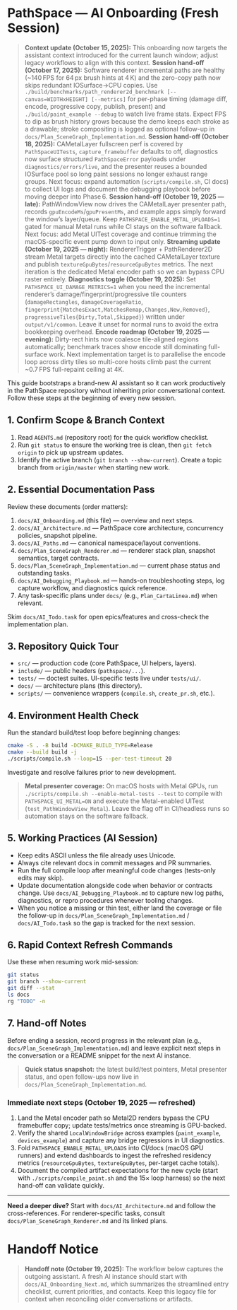# PathSpace — AI Onboarding (Fresh Session)

> **Context update (October 15, 2025):** This onboarding now targets the assistant context introduced for the current launch window; adjust legacy workflows to align with this context.
> **Session hand-off (October 17, 2025):** Software renderer incremental paths are healthy (~140 FPS for 64 px brush hints at 4 K) and the zero-copy path now skips redundant IOSurface→CPU copies. Use `./build/benchmarks/path_renderer2d_benchmark [--canvas=WIDTHxHEIGHT] [--metrics]` for per-phase timing (damage diff, encode, progressive copy, publish, present) and `./build/paint_example --debug` to watch live frame stats. Expect FPS to dip as brush history grows because the demo keeps each stroke as a drawable; stroke compositing is logged as optional follow-up in `docs/Plan_SceneGraph_Implementation.md`. 
> **Session hand-off (October 18, 2025):** CAMetalLayer fullscreen perf is covered by `PathSpaceUITests`, `capture_framebuffer` defaults to off, diagnostics now surface structured `PathSpaceError` payloads under `diagnostics/errors/live`, and the presenter reuses a bounded IOSurface pool so long paint sessions no longer exhaust range groups. Next focus: expand automation (`scripts/compile.sh`, CI docs) to collect UI logs and document the debugging playbook before moving deeper into Phase 6.
> **Session hand-off (October 19, 2025 — late):** PathWindowView now drives the CAMetalLayer presenter path, records `gpuEncodeMs`/`gpuPresentMs`, and example apps simply forward the window’s layer/queue. Keep `PATHSPACE_ENABLE_METAL_UPLOADS=1` gated for manual Metal runs while CI stays on the software fallback. Next focus: add Metal UITest coverage and continue trimming the macOS-specific event pump down to input only.
> **Streaming update (October 19, 2025 — night):** RendererTrigger + PathRenderer2D stream Metal targets directly into the cached CAMetalLayer texture and publish `textureGpuBytes`/`resourceGpuBytes` metrics. The next iteration is the dedicated Metal encoder path so we can bypass CPU raster entirely.
> **Diagnostics toggle (October 19, 2025):** Set `PATHSPACE_UI_DAMAGE_METRICS=1` when you need the incremental renderer’s damage/fingerprint/progressive tile counters (`damageRectangles`, `damageCoverageRatio`, `fingerprint{MatchesExact,MatchesRemap,Changes,New,Removed}`, `progressiveTiles{Dirty,Total,Skipped}`) written under `output/v1/common`. Leave it unset for normal runs to avoid the extra bookkeeping overhead.
> **Encode roadmap (October 19, 2025 — evening):** Dirty-rect hints now coalesce tile-aligned regions automatically; benchmark traces show encode still dominating full-surface work. Next implementation target is to parallelise the encode loop across dirty tiles so multi-core hosts climb past the current ~0.7 FPS full-repaint ceiling at 4K.

This guide bootstraps a brand-new AI assistant so it can work productively in the PathSpace repository without inheriting prior conversational context. Follow these steps at the beginning of every new session.

## 1. Confirm Scope & Branch Context
1. Read `AGENTS.md` (repository root) for the quick workflow checklist.
2. Run `git status` to ensure the working tree is clean, then `git fetch origin` to pick up upstream updates.
3. Identify the active branch (`git branch --show-current`). Create a topic branch from `origin/master` when starting new work.

## 2. Essential Documentation Pass
Review these documents (order matters):
1. `docs/AI_Onboarding.md` (this file) — overview and next steps.
2. `docs/AI_Architecture.md` — PathSpace core architecture, concurrency policies, snapshot pipeline.
3. `docs/AI_Paths.md` — canonical namespace/layout conventions.
4. `docs/Plan_SceneGraph_Renderer.md` — renderer stack plan, snapshot semantics, target contracts.
5. `docs/Plan_SceneGraph_Implementation.md` — current phase status and outstanding tasks.
6. `docs/AI_Debugging_Playbook.md` — hands-on troubleshooting steps, log capture workflow, and diagnostics quick reference.
7. Any task-specific plans under `docs/` (e.g., `Plan_CartaLinea.md`) when relevant.

Skim `docs/AI_Todo.task` for open epics/features and cross-check the implementation plan.

## 3. Repository Quick Tour
- `src/` — production code (core PathSpace, UI helpers, layers).
- `include/` — public headers (`pathspace/...`).
- `tests/` — doctest suites. UI-specific tests live under `tests/ui/`.
- `docs/` — architecture plans (this directory).
- `scripts/` — convenience wrappers (`compile.sh`, `create_pr.sh`, etc.).

## 4. Environment Health Check
Run the standard build/test loop before beginning changes:
```bash
cmake -S . -B build -DCMAKE_BUILD_TYPE=Release
cmake --build build -j
./scripts/compile.sh --loop=15 --per-test-timeout 20
```
Investigate and resolve failures prior to new development.

> **Metal presenter coverage:** On macOS hosts with Metal GPUs, run `./scripts/compile.sh --enable-metal-tests --test` to compile with `PATHSPACE_UI_METAL=ON` and execute the Metal-enabled UITest (`test_PathWindowView_Metal`). Leave the flag off in CI/headless runs so automation stays on the software fallback.

## 5. Working Practices (AI Session)
- Keep edits ASCII unless the file already uses Unicode.
- Always cite relevant docs in commit messages and PR summaries.
- Run the full compile loop after meaningful code changes (tests-only edits may skip).
- Update documentation alongside code when behavior or contracts change. Use `docs/AI_Debugging_Playbook.md` to capture new log paths, diagnostics, or repro procedures whenever tooling changes.
- When you notice a missing or thin test, either land the coverage or file the follow-up in `docs/Plan_SceneGraph_Implementation.md` / `docs/AI_Todo.task` so the gap is tracked for the next session.

## 6. Rapid Context Refresh Commands
Use these when resuming work mid-session:
```bash
git status
git branch --show-current
git diff --stat
ls docs
rg "TODO" -n
```

## 7. Hand-off Notes
Before ending a session, record progress in the relevant plan (e.g., `docs/Plan_SceneGraph_Implementation.md`) and leave explicit next steps in the conversation or a README snippet for the next AI instance.

> **Quick status snapshot:** the latest build/test pointers, Metal presenter status, and open follow-ups now live in `docs/Plan_SceneGraph_Implementation.md`.

### Immediate next steps (October 19, 2025 — refreshed)
1. Land the Metal encoder path so Metal2D renders bypass the CPU framebuffer copy; update tests/metrics once streaming is GPU-backed.
2. Verify the shared `LocalWindowBridge` across examples (`paint_example`, `devices_example`) and capture any bridge regressions in UI diagnostics.
3. Fold `PATHSPACE_ENABLE_METAL_UPLOADS` into CI/docs (macOS GPU runners) and extend dashboards to ingest the refreshed residency metrics (`resourceGpuBytes`, `textureGpuBytes`, per-target cache totals).
4. Document the compiled artifact expectations for the new cycle (start with `./scripts/compile_paint.sh` and the 15× loop harness) so the next hand-off can validate quickly.

---
**Need a deeper dive?** Start with `docs/AI_Architecture.md` and follow the cross-references. For renderer-specific tasks, consult `docs/Plan_SceneGraph_Renderer.md` and its linked plans.
# Handoff Notice

> **Handoff note (October 19, 2025):** The workflow below captures the outgoing assistant. A fresh AI instance should start with `docs/AI_Onboarding_Next.md`, which summarizes the streamlined entry checklist, current priorities, and contacts. Keep this legacy file for context when reconciling older conversations or artifacts.
